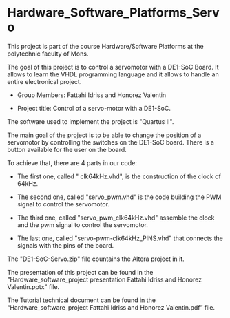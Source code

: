 # Hardware_Software_Platforms_Servo

This project is part of the course Hardware/Software Platforms at the polytechnic faculty of Mons. 

The goal of this project is to control a servomotor with a DE1-SoC Board. It allows to learn the VHDL programming language and it allows to handle an entire electronical project.

 - Group Members: Fattahi Idriss and Honorez Valentin
 
 - Project title: Control of a servo-motor with a DE1-SoC.
 
The software used to implement the project is "Quartus II".




The main goal of the project is to be able to change the position of a servomotor by controlling the switches on the DE1-SoC board. There is a button available for the user on the board.

To achieve that, there are 4 parts in our code:

- The first one, called " clk64kHz.vhd", is the construction of the clock of 64kHz. 

- The second one, called "servo_pwm.vhd" is the code building the PWM signal to control the servomotor. 

- The third one, called "servo_pwm_clk64kHz.vhd" assemble the clock and the pwm signal to control the servomotor. 

- The last one, called  "servo-pwm-clk64kHz_PINS.vhd" that connects the signals with the pins of the board.

The "DE1-SoC-Servo.zip" file countains the Altera project in it. 

The presentation of this project can be found in the "Hardware_software_project presentation Fattahi Idriss and Honorez Valentin.pptx" file.

The Tutorial technical document can be found in the  “Hardware_software_project Fattahi Idriss and Honorez Valentin.pdf” file.
